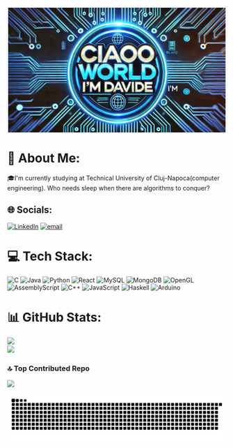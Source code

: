 <p align="center">
  <img src="logo.png" alt="Ciaoo World I'm Davide" width="500">
</p>

# 💫 About Me:

🎓I'm currently studying at Technical University of Cluj-Napoca(computer engineering). Who needs sleep when there are algorithms to conquer?

## 🌐 Socials:

[![LinkedIn](https://img.shields.io/badge/LinkedIn-%230077B5.svg?logo=linkedin&logoColor=white)](https://linkedin.com/in/davide-andrei-muresan-661b68334/) [![email](https://img.shields.io/badge/Email-D14836?logo=gmail&logoColor=white)](mailto:davide.muresan2003@yahoo.com)

# 💻 Tech Stack:

![C](https://img.shields.io/badge/c-%2300599C.svg?style=for-the-badge&logo=c&logoColor=white) ![Java](https://img.shields.io/badge/java-%23ED8B00.svg?style=for-the-badge&logo=openjdk&logoColor=white) ![Python](https://img.shields.io/badge/python-3670A0?style=for-the-badge&logo=python&logoColor=ffdd54) ![React](https://img.shields.io/badge/react-%2320232a.svg?style=for-the-badge&logo=react&logoColor=%2361DAFB) ![MySQL](https://img.shields.io/badge/mysql-4479A1.svg?style=for-the-badge&logo=mysql&logoColor=white) ![MongoDB](https://img.shields.io/badge/MongoDB-%234ea94b.svg?style=for-the-badge&logo=mongodb&logoColor=white) ![OpenGL](https://img.shields.io/badge/OpenGL-white?logo=OpenGL&style=for-the-badge) ![AssemblyScript](https://img.shields.io/badge/assembly%20script-%23000000.svg?style=for-the-badge&logo=assemblyscript&logoColor=white) ![C++](https://img.shields.io/badge/c++-%2300599C.svg?style=for-the-badge&logo=c%2B%2B&logoColor=white) ![JavaScript](https://img.shields.io/badge/javascript-%23323330.svg?style=for-the-badge&logo=javascript&logoColor=%23F7DF1E) ![Haskell](https://img.shields.io/badge/Haskell-5e5086?style=for-the-badge&logo=haskell&logoColor=white) ![Arduino](https://img.shields.io/badge/-Arduino-00979D?style=for-the-badge&logo=Arduino&logoColor=white)

# 📊 GitHub Stats:

![](https://nirzak-streak-stats.vercel.app/?user=davideboss2003&theme=cobalt&hide_border=false)<br/>
![](https://github-readme-stats.vercel.app/api/top-langs/?username=davideboss2003&theme=cobalt&hide_border=false&include_all_commits=true&count_private=false&layout=compact)

### 🔝 Top Contributed Repo

![](https://github-contributor-stats.vercel.app/api?username=davideboss2003&limit=5&theme=dark&combine_all_yearly_contributions=true)

<picture>
  <source media="(prefers-color-scheme: dark)" srcset="https://raw.githubusercontent.com/davideboss2003/davideboss2003/output/github-snake-dark.svg" />
  <source media="(prefers-color-scheme: light)" srcset="https://raw.githubusercontent.com/davideboss2003/davideboss2003/output/github-snake.svg" />
  <img alt="github-snake" src="https://raw.githubusercontent.com/davideboss2003/davideboss2003/output/github-snake.svg" />
</picture>
